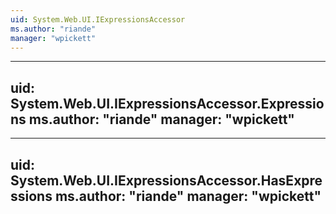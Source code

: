 ```yaml
---
uid: System.Web.UI.IExpressionsAccessor
ms.author: "riande"
manager: "wpickett"
---
```


---
uid: System.Web.UI.IExpressionsAccessor.Expressions
ms.author: "riande"
manager: "wpickett"
---

---
uid: System.Web.UI.IExpressionsAccessor.HasExpressions
ms.author: "riande"
manager: "wpickett"
---
